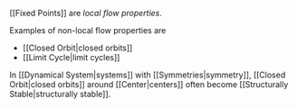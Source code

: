 [[Fixed Points]] are *local flow properties*.

Examples of non-local flow properties are 
* [[Closed Orbit|closed orbits]]
* [[Limit Cycle|limit cycles]]

In [[Dynamical System|systems]] with [[Symmetries|symmetry]], [[Closed Orbit|closed orbits]] around [[Center|centers]] often become [[Structurally Stable|structurally stable]].